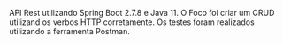 API Rest utilizando Spring Boot 2.7.8 e Java 11.
O Foco foi criar um CRUD utilizand os verbos HTTP corretamente.
Os testes foram realizados utilizando a ferramenta Postman.
